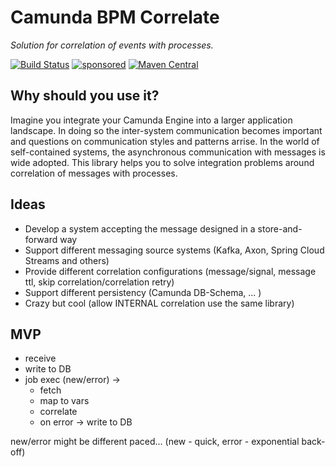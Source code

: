 # Camunda BPM Correlate

*Solution for correlation of events with processes.*

[![Build Status](https://github.com/toolisticon/kotlin-lib-template/workflows/Development%20branches/badge.svg)](https://github.com/toolisticon/kotlin-lib-template/actions)
[![sponsored](https://img.shields.io/badge/sponsoredBy-Holisticon-RED.svg)](https://holisticon.de/)
[![Maven Central](https://maven-badges.herokuapp.com/maven-central/io.toolisticon.git/kotlin-lib-template/badge.svg)](https://maven-badges.herokuapp.com/maven-central/io.toolisticon.git/kotlin-lib-template)

## Why should you use it?

Imagine you integrate your Camunda Engine into a larger application landscape. In doing so the inter-system communication becomes important and questions on communication styles and patterns arrise. In the world of self-contained systems, the asynchronous communication with messages is wide adopted. This library helps you to solve integration problems around correlation of messages with processes.

## Ideas

- Develop a system accepting the message designed in a store-and-forward way
- Support different messaging source systems (Kafka, Axon, Spring Cloud Streams and others)
- Provide different correlation configurations (message/signal, message ttl, skip correlation/correlation retry)
- Support different persistency (Camunda DB-Schema, ... )
- Crazy but cool (allow INTERNAL correlation use the same library)

## MVP

- receive
- write to DB
- job exec (new/error) ->
  - fetch
  - map to vars
  - correlate
  - on error -> write to DB

new/error might be different paced... (new - quick, error - exponential back-off)
